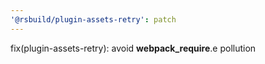 ```yaml
---
'@rsbuild/plugin-assets-retry': patch
---
```


fix(plugin-assets-retry): avoid **webpack_require**.e pollution

